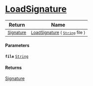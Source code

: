 # [LoadSignature](./ImageLoader-100663927.md)



| Return | Name | 
| --- | --- | 
| <sub>[Signature](./../../Signature.md)</sub>| <sub>[LoadSignature](./ImageLoader-100663927.md) ( [`String`](https://docs.microsoft.com/en-us/dotnet/api/System.String) file )</sub>| <br>


#### Parameters
**`file`**  [`String`](https://docs.microsoft.com/en-us/dotnet/api/System.String)<br>
#### Returns
[Signature](./../../Signature.md)